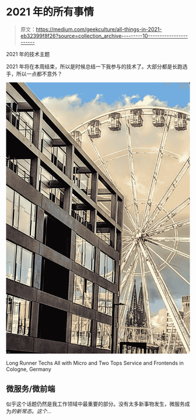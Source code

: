# 2021 年的所有事情

> 原文：<https://medium.com/geekculture/all-things-in-2021-eb32399f8f26?source=collection_archive---------10----------------------->

2021 年的技术主题

2021 年将在本周结束，所以是时候总结一下我参与的技术了。大部分都是长跑选手，所以一点都不意外？

![](img/3310026c0d27895bda0f44e92892d21b.png)

Long Runner Techs All with Micro and Two Tops Service and Frontends in Cologne, Germany

## 微服务/微前端

似乎这个话题仍然是我工作领域中最重要的部分。没有太多新事物发生，微服务成为*的新常态。这个…*